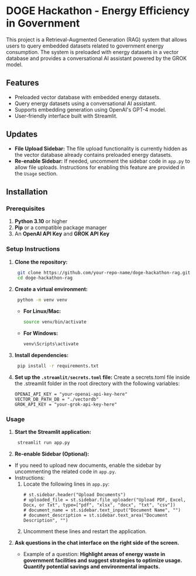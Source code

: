# DOGE Hackathon - Energy Efficiency in Government

This project is a Retrieval-Augmented Generation (RAG) system that allows users to query embedded datasets related to government energy consumption. The system is preloaded with energy datasets in a vector database and provides a conversational AI assistant powered by the GROK model.

## Features

- Preloaded vector database with embedded energy datasets.
- Query energy datasets using a conversational AI assistant.
- Supports embedding generation using OpenAI's GPT-4 model.
- User-friendly interface built with Streamlit.

## Updates

- **File Upload Sidebar:** The file upload functionality is currently hidden as the vector database already contains preloaded energy datasets. 
- **Re-enable Sidebar:** If needed, uncomment the sidebar code in `app.py` to allow file uploads. Instructions for enabling this feature are provided in the `Usage` section.


## Installation

### Prerequisites

1. **Python 3.10** or higher
2. **Pip** or a compatible package manager
3. An **OpenAI API Key** and **GROK API Key**

### Setup Instructions

1. **Clone the repository:**

   
   ```bash
    git clone https://github.com/your-repo-name/doge-hackathon-rag.git
    cd doge-hackathon-rag
    ```
   
2. **Create a virtual environment:**

   ```bash
    python -m venv venv
    ```

    - **For Linux/Mac:**

        ```bash
        source venv/bin/activate
        ```

    - **For Windows:**

        ```bash
        venv\Scripts\activate
        ```
  
3. **Install dependencies:**
   ```bash
    pip install -r requirements.txt
    ```

4. **Set up the `.streamlit/secrets.toml` file:**
   Create a secrets.toml file inside the .streamlit folder in the root directory with the following variables:

    ```env
    OPENAI_API_KEY = "your-openai-api-key-here"
    VECTOR_DB_PATH_DB = "./vectordb"
    GROK_API_KEY = "your-grok-api-key-here"

### Usage

1. **Start the Streamlit application:**

   ```bash
    streamlit run app.py
    ```
3. **Re-enable Sidebar (Optional):**
- If you need to upload new documents, enable the sidebar by uncommenting the related code in `app.py`.
- Instructions:
  1. Locate the following lines in `app.py`:
     ```
     # st.sidebar.header("Upload Documents")
     # uploaded_file = st.sidebar.file_uploader("Upload PDF, Excel, Docx, or Txt", type=["pdf", "xlsx", "docx", "txt", "csv"])
     # document_name = st.sidebar.text_input("Document Name", "")
     # document_description = st.sidebar.text_area("Document Description", "")
     ```
  2. Uncomment these lines and restart the application.

2. **Ask questions in the chat interface on the right side of the screen.**

   - Example of a question: **Highlight areas of energy waste in government facilities and suggest strategies to optimize usage. Quantify potential savings and environmental impacts.**





